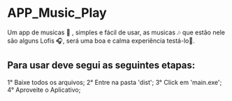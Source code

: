 # APP_Music_Play
Um app de musicas 🎵 , simples e fácil de usar, as musicas 🎶 que estão nele são alguns Lofis 🎧, será uma boa e calma experiência testá-lo🎼.


## Para usar deve segui as seguintes etapas:

1° Baixe todos os arquivos;
2° Entre na pasta 'dist';
3° Click em 'main.exe';
4° Aproveite o Aplicativo;
